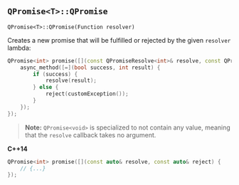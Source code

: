 ## `QPromise<T>::QPromise`

```
QPromise<T>::QPromise(Function resolver)
```

Creates a new promise that will be fulfilled or rejected by the given `resolver` lambda:

```cpp
QPromise<int> promise([](const QPromiseResolve<int>& resolve, const QPromiseReject<int>& reject) {
    async_method([=](bool success, int result) {
        if (success) {
            resolve(result);
        } else {
            reject(customException());
        }
    });
});
```

> **Note:** `QPromise<void>` is specialized to not contain any value, meaning that the `resolve` callback takes no argument.

**C++14**

```cpp
QPromise<int> promise([](const auto& resolve, const auto& reject) {
    // {...}
});
```
